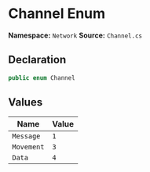 # Channel Enum

**Namespace:** `Network`
**Source:** `Channel.cs`

## Declaration

```csharp
public enum Channel
```

## Values

| Name | Value |
|------|-------|
| `Message` | `1` |
| `Movement` | `3` |
| `Data` | `4` |

